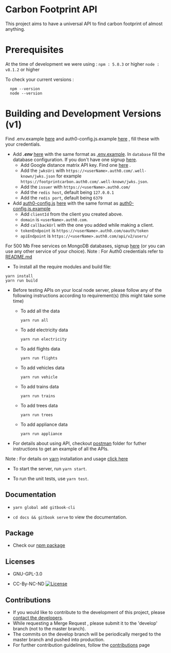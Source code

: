 # Carbon Footprint API

This project aims to have a universal API to find carbon footprint of almost anything.

# Prerequisites

At the time of development we were using :
`npm : 5.0.3` or higher
`node : v8.1.2` or higher

To check your current versions :

```
  npm --version
  node --version
```

# Building and Development Versions (v1)

Find .env.example [here](https://gitlab.com/aossie/CarbonFootprint-API/blob/master/.env.example) and auth0-config.js.example [here](https://gitlab.com/aossie/CarbonFootprint-API/tree/master/client/src/Auth/auth0-config.js.example) , fill these with your credentials.

* Add ___.env___ [here](https://gitlab.com/aossie/CarbonFootprint-API) with the same format as [.env.example](https://gitlab.com/aossie/CarbonFootprint-API/blob/master/.env.example). In `database` fill the database configuration. If you don't have one signup [here](https://mlab.com/signup/).
     * Add Google distance matrix API key. Find one [here](https://developers.google.com/maps/documentation/distance-matrix/get-api-key) .
     * Add the `jwksUri` with `https://<userName>.auth0.com/.well-known/jwks.json` for example `https://footprintcarbon.auth0.com/.well-known/jwks.json`.
     * Add the `issuer` with `https://<userName>.auth0.com/`
     * Add the `redis host`, default being `127.0.0.1`
     * Add the `redis port`, default being `6379`
* Add [auth0-config.js]() [here](https://gitlab.com/aossie/CarbonFootprint-API/tree/master/client/src/Auth) with the same format as [auth0-config.js.example](https://gitlab.com/aossie/CarbonFootprint-API/tree/master/client/src/Auth/auth0-config.js.example)
     * Add `clientId` from the client you created above.
     * `domain` is `<userName>.auth0.com`.
     * Add `callbackUrl` with the one you added while making a client.
     * `tokenEndpoint` is `https://<userName>.auth0.com/oauth/token`
     * `apiEndpoint` is `https://<userName>.auth0.com/api/v2/users/`

 For 500 Mb Free services on MongoDB databases, signup [here](https://www.mlab.com/signup) (or you can use any other service of your choice).
 Note : For Auth0 credentials refer to [README.md](https://gitlab.com/aossie/CarbonFootprint-API/blob/master/client/src/Auth/README.md)

* To install all the require modules and build file:

```
yarn install
yarn run build
```

* Before testing APIs on your local node server, please follow any of the following instructions according to requirement(s) (this might take some time)

    * To add all the data
       ```
       yarn run all
       ```
    * To add electricity data
      ```
      yarn run electricity
      ```
    * To add flights data
      ```
      yarn run flights
      ```
    * To add vehicles data
      ```
      yarn run vehicle
      ```
    * To add trains data
      ```
      yarn run trains
      ```
    * To add trees data
      ```
      yarn run trees
      ```
    * To add appliance data
      ```
      yarn run appliance
      ```
* For details about using API, checkout [postman](./Postman-guidelines) folder for futher instructions to get an example of all the APIs.

Note : For details on [yarn](https://yarnpkg.com) installation and usage [click here](https://yarnpkg.com/en/docs/usage)

* To start the server, run `yarn start`.

* To run the unit tests, use `yarn test`.

Documentation
-------------
* `yarn global add gitbook-cli`

* `cd docs && gitbook serve`  to view the documentation.

Package
-----
* Check our [npm package](https://gitlab.com/vedularaghu/aossiecfe/)

Licenses
---------
* GNU-GPL-3.0

* CC-By-NC-ND [![License](https://i.creativecommons.org/l/by-nc-nd/4.0/88x31.png)](http://creativecommons.org/licenses/by-nc-nd/4.0/)


Contributions
-------------

- If you would like to contribute to the development of this project, please [contact the developers](mailto:bruno.wp@gmail.com).
- While requesting a Merge Request , please submit it to the 'develop' branch (not to the master branch).
- The commits on the develop branch will be periodically merged to the master branch and pushed into production. 
- For further contribution guidelines, follow the [contributions](./CONTRIBUTING.md) page


